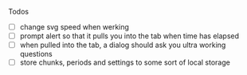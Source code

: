 Todos

-   [ ] change svg speed when werking
-   [ ] prompt alert so that it pulls you into the tab when time has elapsed
-   [ ] when pulled into the tab, a dialog should ask you ultra working questions
-   [ ] store chunks, periods and settings to some sort of local storage
